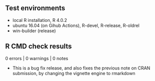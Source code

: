 ## Test environments

* local R installation, R 4.0.2
* ubuntu 16.04 (on Gihub Actions), R-devel, R-release, R-oldrel
* win-builder (release)

## R CMD check results

0 errors | 0 warnings | 0 notes

* This is a bug fix release, and also fixes the previous note on CRAN submission, by changing the vignette engine to rmarkdown
